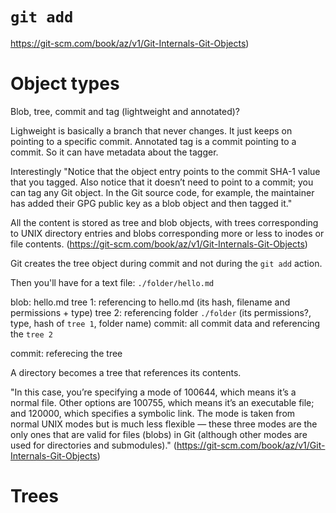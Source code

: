 # `git add`

https://git-scm.com/book/az/v1/Git-Internals-Git-Objects)

# Object types

Blob, tree, commit and tag (lightweight and annotated)?

Lighweight is basically a branch that never changes. It just keeps on pointing to a specific commit. Annotated tag is a commit pointing to a commit. So it can have metadata about the tagger.

Interestingly "Notice that the object entry points to the commit SHA-1 value that you tagged. Also notice that it doesn’t need to point to a commit; you can tag any Git object. In the Git source code, for example, the maintainer has added their GPG public key as a blob object and then tagged it."

All the content is stored as tree and blob objects, with trees corresponding to UNIX directory entries and blobs corresponding more or less to inodes or file contents. (https://git-scm.com/book/az/v1/Git-Internals-Git-Objects)

Git creates the tree object during commit and not during the `git add` action.

Then you'll have
for a text file: `./folder/hello.md`

blob: hello.md
tree 1: referencing to hello.md (its hash, filename and permissions + type)
tree 2: referencing folder `./folder` (its permissions?, type, hash of `tree 1`, folder name)
commit: all commit data and referencing the `tree 2`

commit: referecing the tree

A directory becomes a tree that references its contents.

"In this case, you’re specifying a mode of 100644, which means it’s a normal file. Other options are 100755, which means it’s an executable file; and 120000, which specifies a symbolic link. The mode is taken from normal UNIX modes but is much less flexible — these three modes are the only ones that are valid for files (blobs) in Git (although other modes are used for directories and submodules)." (https://git-scm.com/book/az/v1/Git-Internals-Git-Objects)

# Trees
